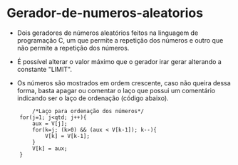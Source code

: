 # Gerador-de-numeros-aleatorios
* Dois geradores de números aleatórios feitos na linguagem de programação C, um que permite a repetição dos números e outro que não permite a repetição dos números. 

* É possível alterar o valor máximo que o gerador irar gerar alterando a constante "LIMIT".

* Os números são mostrados em ordem crescente, caso não queira dessa forma, basta apagar ou comentar o laço que possui um comentário indicando ser o laço de ordenação (código abaixo). 
```
        /*Laço para ordenação dos números*/
	for(j=1; j<qtd; j++){
		aux = V[j];
		for(k=j; (k>0) && (aux < V[k-1]); k--){
			V[k] = V[k-1];
		}
		V[k] = aux;
	}
  ```
